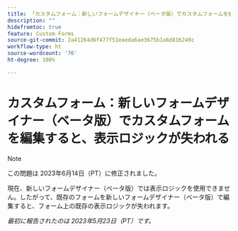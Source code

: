 ```yaml
---
title: 「カスタムフォーム：新しいフォームデザイナー（ベータ版）でカスタムフォームを編集すると、表示ロジックが失われる」
description: ""
hidefromtoc: true
feature: Custom Forms
source-git-commit: 2a41264d6f477f51eaeda6ae3675b1a6d816249c
workflow-type: ht
source-wordcount: '76'
ht-degree: 100%

---
```



# カスタムフォーム：新しいフォームデザイナー（ベータ版）でカスタムフォームを編集すると、表示ロジックが失われる

>[!NOTE]
>
>この問題は 2023年6月14日（PT）に修正されました。

現在、新しいフォームデザイナー（ベータ版）では表示ロジックを使用できません。したがって、既存のフォームを新しいフォームデザイナー（ベータ版）で編集すると、フォーム上の既存の表示ロジックが失われます。

_最初に報告されたのは 2023年5月23日（PT）です。_


